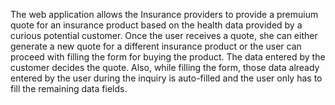 The web application allows the Insurance providers to provide a premuium quote for an insurance product based on the health data provided by a curious potential customer.
Once the user receives a quote, she can either generate a new quote for a different insurance product or the user can proceed with filling the form for buying the product.
The data entered by the customer decides the quote. Also, while filling the form, those data already entered by the user during the inquiry is auto-filled and the user only has to fill the remaining data fields.
